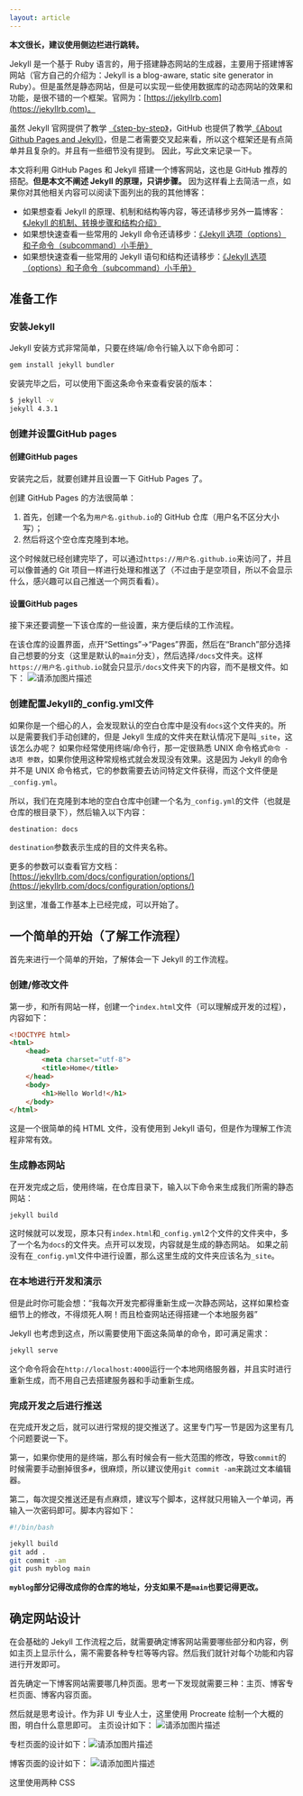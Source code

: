 ```yaml
---
layout: article
---
```

**本文很长，建议使用侧边栏进行跳转。**

Jekyll 是一个基于 Ruby 语言的，用于搭建静态网站的生成器，主要用于搭建博客网站（官方自己的介绍为：Jekyll is a blog-aware, static site generator in Ruby）。但是虽然是静态网站，但是可以实现一些使用数据库的动态网站的效果和功能，是很不错的一个框架。官网为：[https://jekyllrb.com](https://jekyllrb.com)。

虽然 Jekyll 官网提供了教学 [《step-by-step》](https://jekyllrb.com/docs/step-by-step/01-setup/)，GitHub 也提供了教学[《About Github Pages and Jekyll》](https://docs.github.com/cn/pages/setting-up-a-github-pages-site-with-jekyll/about-github-pages-and-jekyll)，但是二者需要交叉起来看，所以这个框架还是有点简单并且复杂的。并且有一些细节没有提到。
因此，写此文来记录一下。

本文将利用 GitHub Pages 和 Jekyll 搭建一个博客网站，这也是 GitHub 推荐的搭配。**但是本文不阐述 Jekyll 的原理，只讲步骤。** 因为这样看上去简洁一点，如果你对其他相关内容可以阅读下面列出的我的其他博客：
- 如果想查看 Jekyll 的原理、机制和结构等内容，等还请移步另外一篇博客：[《Jekyll 的机制、转换步骤和结构介绍》](https://blog.csdn.net/qq_33919450/article/details/127886006)
- 如果想快速查看一些常用的 Jekyll 命令还请移步：[《Jekyll 选项（options）和子命令（subcommand）小手册》](https://blog.csdn.net/qq_33919450/article/details/127886698)
- 如果想快速查看一些常用的 Jekyll 语句和结构还请移步：[《Jekyll 选项（options）和子命令（subcommand）小手册》](https://blog.csdn.net/qq_33919450/article/details/127886698)


## 准备工作
### 安装Jekyll
Jekyll 安装方式非常简单，只要在终端/命令行输入以下命令即可：
```bash
gem install jekyll bundler
```
安装完毕之后，可以使用下面这条命令来查看安装的版本：
```bash
$ jekyll -v
jekyll 4.3.1
```
### 创建并设置GitHub pages
#### 创建GitHub pages
安装完之后，就要创建并且设置一下 GitHub Pages 了。

创建 GitHub Pages 的方法很简单：
1. 首先，创建一个名为`用户名.github.io`的 GitHub 仓库（用户名不区分大小写）；
2. 然后将这个空仓库克隆到本地。

这个时候就已经创建完毕了，可以通过`https://用户名.github.io`来访问了，并且可以像普通的 Git 项目一样进行处理和推送了（不过由于是空项目，所以不会显示什么，感兴趣可以自己推送一个网页看看）。

#### 设置GitHub pages
接下来还要调整一下该仓库的一些设置，来方便后续的工作流程。

在该仓库的设置界面，点开“Settings”->“Pages”界面，然后在“Branch”部分选择自己想要的分支（这里是默认的`main`分支），然后选择`/docs`文件夹。这样`https://用户名.github.io`就会只显示`/docs`文件夹下的内容，而不是根文件。如下：
![请添加图片描述](https://img-blog.csdnimg.cn/c3d6cb5194324d4382c0073b3b8b3835.png)
### 创建配置Jekyll的_config.yml文件
如果你是一个细心的人，会发现默认的空白仓库中是没有`docs`这个文件夹的。所以是需要我们手动创建的，但是 Jekyll 生成的文件夹在默认情况下是叫`_site`，这该怎么办呢？
如果你经常使用终端/命令行，那一定很熟悉 UNIX 命令格式`命令 -选项 参数`，如果你使用这种常规格式就会发现没有效果。这是因为 Jekyll 的命令并不是 UNIX 命令格式，它的参数需要去访问特定文件获得，而这个文件便是`_config.yml`。

所以，我们在克隆到本地的空白仓库中创建一个名为`_config.yml`的文件（也就是仓库的根目录下），然后输入以下内容：

```bash
destination: docs
```

`destination`参数表示生成的目的文件夹名称。

更多的参数可以查看官方文档：[https://jekyllrb.com/docs/configuration/options/](https://jekyllrb.com/docs/configuration/options/)

到这里，准备工作基本上已经完成，可以开始了。

## 一个简单的开始（了解工作流程）
首先来进行一个简单的开始，了解体会一下 Jekyll 的工作流程。

### 创建/修改文件
第一步，和所有网站一样，创建一个`index.html`文件（可以理解成开发的过程），内容如下：

```html
<!DOCTYPE html>
<html>
	<head>
	    <meta charset="utf-8">
	    <title>Home</title>
  	</head>
  	<body>
    	<h1>Hello World!</h1>
  	</body>
</html>
```
这是一个很简单的纯 HTML 文件，没有使用到 Jekyll 语句，但是作为理解工作流程非常有效。

### 生成静态网站
在开发完成之后，使用终端，在仓库目录下，输入以下命令来生成我们所需的静态网站：

```bash
jekyll build
```
这时候就可以发现，原本只有`index.html`和`_config.yml`2个文件的文件夹中，多了一个名为`docs`的文件夹。点开可以发现，内容就是生成的静态网站。
如果之前没有在`_config.yml`文件中进行设置，那么这里生成的文件夹应该名为`_site`。

### 在本地进行开发和演示
但是此时你可能会想：“我每次开发完都得重新生成一次静态网站，这样如果检查细节上的修改，不得烦死人啊！而且检查网站还得搭建一个本地服务器”

Jekyll 也考虑到这点，所以需要使用下面这条简单的命令，即可满足需求：

```bash
jekyll serve
```

这个命令将会在`http://localhost:4000`运行一个本地网络服务器，并且实时进行重新生成，而不用自己去搭建服务器和手动重新生成。

### 完成开发之后进行推送
在完成开发之后，就可以进行常规的提交推送了。这里专门写一节是因为这里有几个问题要说一下。

第一，如果你使用的是终端，那么有时候会有一些大范围的修改，导致`commit`的时候需要手动删掉很多`#`，很麻烦，所以建议使用`git commit -am`来跳过文本编辑器。

第二，每次提交推送还是有点麻烦，建议写个脚本，这样就只用输入一个单词，再输入一次密码即可。脚本内容如下：

```bash
#!/bin/bash

jekyll build
git add .
git commit -am
git push myblog main
```
**`myblog`部分记得改成你的仓库的地址，分支如果不是`main`也要记得更改。**

## 确定网站设计
在会基础的 Jekyll 工作流程之后，就需要确定博客网站需要哪些部分和内容，例如主页上显示什么，需不需要各种专栏等等内容。然后我们就针对每个功能和内容进行开发即可。

首先确定一下博客网站需要哪几种页面。思考一下发现就需要三种：主页、博客专栏页面、博客内容页面。

然后就是思考设计。作为非 UI 专业人士，这里使用 Procreate 绘制一个大概的图，明白什么意思即可。
主页设计如下：
![请添加图片描述](https://img-blog.csdnimg.cn/56e37abb2ec246768bd2f651ab4b05f1.png)

专栏页面的设计如下：![请添加图片描述](https://img-blog.csdnimg.cn/8f18f81d05fc4717a11c474932ebe9a0.png)

博客页面的设计如下：
![请添加图片描述](https://img-blog.csdnimg.cn/492b89267351493aae4c92a221e30961.png)

这里使用两种 CSS 